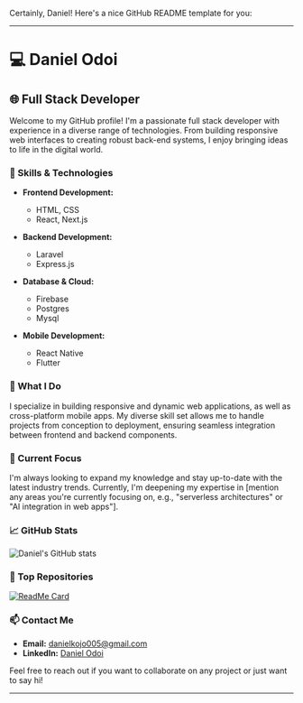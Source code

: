 Certainly, Daniel! Here's a nice GitHub README template for you:

---

# 💻 Daniel Odoi

## 🌐 Full Stack Developer

Welcome to my GitHub profile! I'm a passionate full stack developer with experience in a diverse range of technologies. From building responsive web interfaces to creating robust back-end systems, I enjoy bringing ideas to life in the digital world.

### 🚀 Skills & Technologies

- **Frontend Development:**
  - HTML, CSS
  - React, Next.js


- **Backend Development:**
  - Laravel
  - Express.js

- **Database & Cloud:**
  - Firebase
  - Postgres
  - Mysql

- **Mobile Development:**
  - React Native
  - Flutter
### 💼 What I Do

I specialize in building responsive and dynamic web applications, as well as cross-platform mobile apps. My diverse skill set allows me to handle projects from conception to deployment, ensuring seamless integration between frontend and backend components.

### 🌱 Current Focus

I'm always looking to expand my knowledge and stay up-to-date with the latest industry trends. Currently, I'm deepening my expertise in [mention any areas you're currently focusing on, e.g., "serverless architectures" or "AI integration in web apps"].

### 📈 GitHub Stats

![Daniel's GitHub stats](https://github-readme-stats.vercel.app/api?username=ReddIndiann&show_icons=true&theme=radical)

### 🌟 Top Repositories

[![ReadMe Card](https://github-readme-stats.vercel.app/api/pin/?username=ReddIndiann&repo=your-repo-name&theme=radical)](https://github.com/ReddIndiann/your-repo-name)

### 📫 Contact Me

- **Email:** danielkojo005@gmail.com
- **LinkedIn:** [Daniel Odoi](https://www.linkedin.com/in/daniel-kwadwo-a4834921a)


Feel free to reach out if you want to collaborate on any project or just want to say hi!

---
